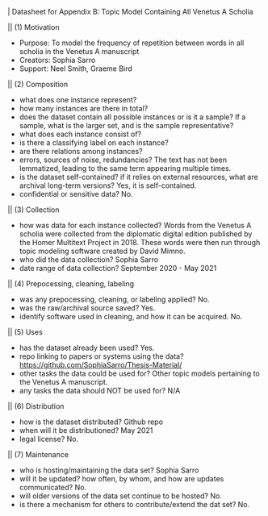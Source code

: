 | Datasheet for Appendix B: Topic Model Containing All Venetus A Scholia

|| (1) Motivation

- Purpose: To model the frequency of repetition between words in all scholia in the Venetus A manuscript
- Creators: Sophia Sarro
- Support: Neel Smith, Graeme Bird


|| (2) Composition

- what does one instance represent? 
- how many instances are there in total?
- does the dataset contain all possible instances or is it a sample? If a sample, what is the larger set, and is the sample representative?
- what does each instance consist of?
- is there a classifying label on each instance?
- are there relations among instances?
- errors, sources of noise, redundancies? The text has not been lemmatized, leading to the same term appearing multiple times. 
- is the dataset self-contained?  if it relies on external resources, what are archival long-term versions? Yes, it is self-contained.
- confidential or sensitive data? No.


|| (3) Collection

- how was data for each instance collected? Words from the Venetus A scholia were collected from the diplomatic digital edition published by the Homer Multitext Project in 2018. These words were then run through topic modeling software created by David Mimno. 
- who did the data collection? Sophia Sarro
- date range of data collection? September 2020 - May 2021


|| (4) Prepocessing, cleaning, labeling

- was any prepocessing, cleaning, or labeling applied? No.
- was the raw/archival source saved? Yes.
- identify software used in cleaning, and how it can be acquired. No.


|| (5) Uses

- has the dataset already been used? Yes.
- repo linking to papers or systems using the data? https://github.com/SophiaSarro/Thesis-Material/
- other tasks the data could be used for? Other topic models pertaining to the Venetus A manuscript.
- any tasks the data should NOT be used for? N/A


|| (6) Distribution


- how is the dataset distributed? Github repo
- when will it be distributioned? May 2021
- legal license? No.


|| (7) Maintenance

- who is hosting/maintaining the data set? Sophia Sarro
- will it be updated? how often, by whom, and how are updates communicated? No.
- will older versions of the data set continue to be hosted? No.
- is there a mechanism for others to contribute/extend the dat set? No.
